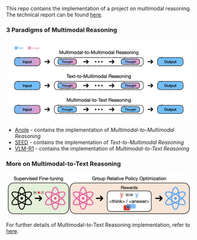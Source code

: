 This repo contains the implementation of a project on multimodal reasoning. The technical report can be found [here](pdf/technical_report.pdf).

### 3 Paradigms of Multimodal Reasoning
<p align="center">
  <img src="assets/figure.jpeg" alt="Model Overview" width="500"/>
</p>

- [Anole](Anole/) - contains the implementation of *Multimodal-to-Multimodal Reasoning*
- [SEED](SEED/) - contains the implementation of *Text-to-Multimodal Reasoning*
- [VLM-R1](VLM-R1/) - contains the implementation of *Multimodal-to-Text Reasoning*

### More on Multimodal-to-Text Reasoning
<p align="center">
  <img src="assets/mm2text_figure.jpeg" alt="Model Overview" width="500"/>
</p>

For further details of Multimodal-to-Text Reasoning implementation, refer to [here](VLM-R1/README.md).

